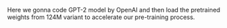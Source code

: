 Here we gonna code GPT-2 model by OpenAI and then load the pretrained weights from 124M variant to accelerate our pre-training process.
